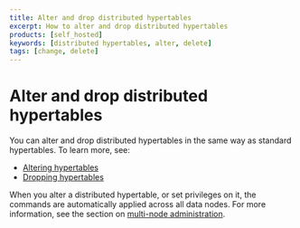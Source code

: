 ```yaml
---
title: Alter and drop distributed hypertables
excerpt: How to alter and drop distributed hypertables
products: [self_hosted]
keywords: [distributed hypertables, alter, delete]
tags: [change, delete]
---
```


# Alter and drop distributed hypertables

You can alter and drop distributed hypertables in the same way as standard
hypertables. To learn more, see:

*   [Altering hypertables][alter]
*   [Dropping hypertables][drop]

When you alter a distributed hypertable, or set privileges on it, the commands
are automatically applied across all data nodes. For more information, see the
section on
[multi-node administration][multinode-admin].

[alter]: /use-timescale/:currentVersion:/hypertables/alter/
[drop]: /use-timescale/:currentVersion:/hypertables/drop/
[multinode-admin]: /self-hosted/latest/multinode-timescaledb/multinode-administration/
